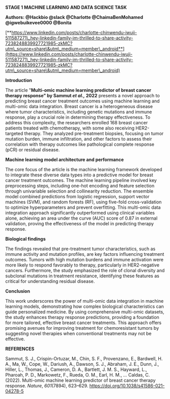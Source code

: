 **STAGE 1 MACHINE LEARNING AND DATA SCIENCE TASK**

**Authors: @Hackbio @slack @Charlotte @ChaimaBenMohamed @igwebuikevee0000 @Bonita**

[**https://www.linkedin.com/posts/charlotte-chinwendu-iwuji-511587271\_hey-linkedin-family-im-thrilled-to-share-activity-7238248839927721985-zkMC?utm\_source=share\&utm\_medium=member\_android**](https://www.linkedin.com/posts/charlotte-chinwendu-iwuji-511587271\_hey-linkedin-family-im-thrilled-to-share-activity-7238248839927721985-zkMC?utm\_source=share\&utm\_medium=member\_android)

**Introduction**

The article "**Multi-omic machine learning predictor of breast cancer therapy response" by Sammut *et al.,* 2022** presents a novel approach to predicting breast cancer treatment outcomes using machine learning and multi-omic data integration. Breast cancer is a heterogeneous disease where tumor characteristics, including genetic mutations and immune response, play a crucial role in determining therapy effectiveness. To address this complexity, the researchers enrolled 168 breast cancer patients treated with chemotherapy, with some also receiving HER2-targeted therapy. They analyzed pre-treatment biopsies, focusing on tumor mutation burden, immune infiltration, and other factors to assess their correlation with therapy outcomes like pathological complete response (pCR) or residual disease.

**Machine learning model architecture and performance** 

The core focus of the article is the machine learning framework developed to integrate these diverse data types into a predictive model for breast cancer treatment outcomes. The machine learning pipeline involved key preprocessing steps, including one-hot encoding and feature selection through univariable selection and collinearity reduction. The ensemble model combined predictions from logistic regression, support vector machines (SVM), and random forests (RF), using five-fold cross-validation to optimize hyperparameters and prevent overfitting. This multi-omic data integration approach significantly outperformed using clinical variables alone, achieving an area under the curve (AUC) score of 0.87 in external validation, proving the effectiveness of the model in predicting therapy response.

**Biological findings**

The findings revealed that pre-treatment tumor characteristics, such as immune activity and mutation profiles, are key factors influencing treatment outcomes. Tumors with high mutation burdens and immune activation were more likely to respond favorably to therapy, particularly in HER2-negative cancers. Furthermore, the study emphasized the role of clonal diversity and subclonal mutations in treatment resistance, identifying these features as critical for understanding residual disease.

**Conclusion**

This work underscores the power of multi-omic data integration in machine learning models, demonstrating how complex biological characteristics can guide personalized medicine. By using comprehensive multi-omic datasets, the study enhances therapy response predictions, providing a foundation for more tailored, effective breast cancer treatments. This approach offers promising avenues for improving treatment for chemoresistant tumors by suggesting novel therapies when conventional treatments may not be effective.

**REFERENCES**

Sammut, S. J., Crispin-Ortuzar, M., Chin, S. F., Provenzano, E., Bardwell, H. A., Ma, W., Cope, W., Dariush, A., Dawson, S. J., Abraham, J. E., Dunn, J., Hiller, L., Thomas, J., Cameron, D. A., Bartlett, J. M. S., Hayward, L., Pharoah, P. D., Markowetz, F., Rueda, O. M., Earl, H. M., … Caldas, C. (2022). Multi-omic machine learning predictor of breast cancer therapy response. *Nature*, *601*(7894), 623–629. https://doi.org/10.1038/s41586-021-04278-5